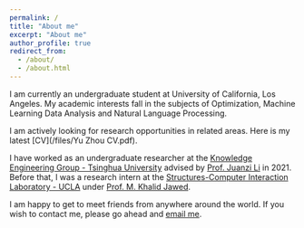 ```yaml
---
permalink: /
title: "About me"
excerpt: "About me"
author_profile: true
redirect_from: 
  - /about/
  - /about.html
---
```


I am currently an undergraduate student at University of California, Los Angeles. My academic interests fall in the subjects of Optimization, Machine Learning Data Analysis and Natural Language Processing. 

I am actively looking for research opportunities in related areas. Here is my latest [CV](/files/Yu Zhou CV.pdf).


I have worked as an undergraduate researcher at the [Knowledge Engineering Group - Tsinghua University](https://keg.cs.tsinghua.edu.cn/) advised by [Prof. Juanzi Li](http://keg.cs.tsinghua.edu.cn/persons/ljz/) in 2021. Before that, I was a research intern at the [Structures-Computer Interaction Laboratory - UCLA](https://structures.computer/) under [Prof. M. Khalid Jawed](http://www.khalidjawed.com/). 

I am happy to get to meet friends from anywhere around the world. If you wish to contact me, please go ahead and [email me](mailto:admin@cloudhadoop.com).
